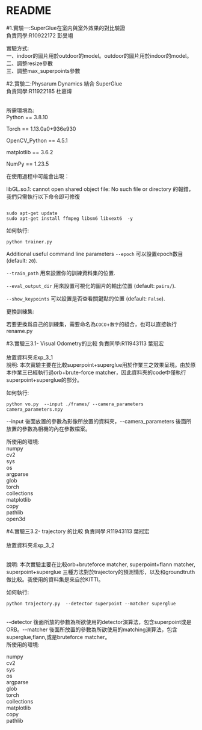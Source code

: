 # README

#1.實驗一:SuperGlue在室内與室外效果的對比驗證<br />
負責同學:R10922172 彭旻翊<br />

實驗方式:<br />
一、indoor的圖片用於outdoor的model。outdoor的圖片用於indoor的model。<br />
二、調整resize參數<br />
三、調整max_superpoints參數<br />

#2.實驗二:Physarum Dynamics 結合 SuperGlue <br />
負責同學:R11922185 杜嘉煒<br />
<br />

所需環境為:<br />
Python == 3.8.10 

Torch == 1.13.0a0+936e930

OpenCV_Python == 4.5.1

matplotlib == 3.6.2

NumPy == 1.23.5

在使用過程中可能會出現：

libGL.so.1: cannot open shared object file: No such file or directory 的報錯，我們只需執行以下命令即可修復

```

sudo apt-get update
sudo apt-get install ffmpeg libsm6 libxext6  -y

```
如何執行:
```
python trainer.py 
```

Additional useful command line parameters
`--epoch` 可以設置epoch數目 (default: `20`).

`--train_path` 用來設置你的訓練資料集的位置.

`--eval_output_dir` 用來設置可視化的圖片的輸出位置 (default: `pairs/`).

`--show_keypoints` 可以設置是否查看關鍵點的位置 (default: `False`).

更換訓練集:

若要更換爲自己的訓練集，需要命名為`COCO`+`數字`的組合，也可以直接執行rename.py

#3.實驗三3.1- Visual Odometry的比較
負責同學:R11943113 葉冠宏
<br />
<br />
放置資料夾:Exp_3_1
<br />
說明:
本次實驗主要在比較superpoint+superglue用於作業三之效果呈現。由於原本作業三已經執行過orb+brute-force matcher，因此資料夾的code中僅執行superpoint+superglue的部分。<br />

如何執行:
```
python vo.py  --input ./frames/ --camera_parameters camera_parameters.npy
```
--input 後面放置的參數為影像所放置的資料夾，--camera_parameters 後面所放置的參數為相機的內在參數檔案。


所使用的環境:<br />
numpy<br />
cv2<br />
sys<br />
os<br />
argparse<br />
glob<br />
torch<br />
collections<br />
matplotlib<br />
copy<br />
pathlib<br />
open3d<br />




#4.實驗三3.2- trajectory 的比較
負責同學:R11943113 葉冠宏
<br />
<br />
放置資料夾:Exp_3_2

<br />
說明:
本次實驗主要在比較orb+bruteforce matcher, superpoint+flann matcher, superpoint+superglue 三種方法對於trajectory的預測情形，以及和groundtruth做比較。我使用的資料集是來自於KITTI。<br />

如何執行:
```
python trajectory.py  --detector superpoint --matcher superglue
```
<br />
--detector 後面所放的參數為所欲使用的detector演算法，包含superpoint或是ORB。--matcher 後面所放置的參數為所欲使用的matching演算法，包含superglue,flann,或是bruteforce matcher。<br />
所使用的環境:<br />

numpy<br />
cv2<br />
sys<br />
os<br />
argparse<br />
glob<br />
torch<br />
collections<br />
matplotlib<br />
copy<br />
pathlib<br />

